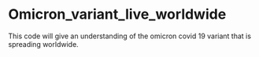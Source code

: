 # Omicron_variant_live_worldwide
This code will give an understanding of the omicron covid 19 variant that is spreading worldwide.
